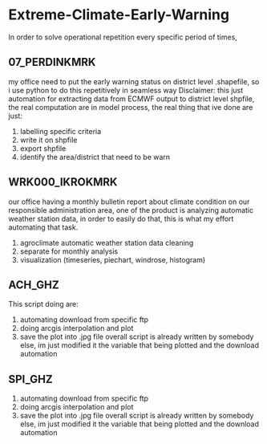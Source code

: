 # Extreme-Climate-Early-Warning
In order to solve operational repetition every specific period of times, 
## 07_PERDINKMRK
my office need to put the early warning status on district level .shapefile, so i use python to do this repetitively in seamless way
Disclaimer: this just automation for extracting data from ECMWF output to district level shpfile, the real computation are in model process, the real thing that ive done are just:
1. labelling specific criteria
2. write it on shpfile
3. export shpfile
4. identify the area/district that need to be warn
## WRK000_IKROKMRK
our office having a monthly bulletin report about climate condition on our responsible administration area, one of the product is analyzing automatic weather station data, in order to easily do that, this is what my effort automating that task. 
1. agroclimate automatic weather station data cleaning
2. separate for monthly analysis
3. visualization (timeseries, piechart, windrose, histogram)
## ACH_GHZ
This script doing are:
1. automating download from specific ftp
2. doing arcgis interpolation and plot
3. save the plot into .jpg file
overall script is already written by somebody else, im just modified it the variable that being plotted and the download automation
## SPI_GHZ
1. automating download from specific ftp
2. doing arcgis interpolation and plot
3. save the plot into .jpg file
overall script is already written by somebody else, im just modified it the variable that being plotted and the download automation
